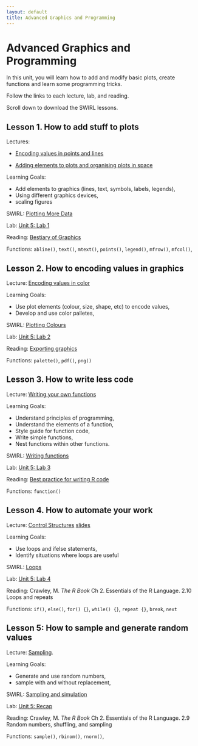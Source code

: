 ```yaml
---
layout: default
title: Advanced Graphics and Programming
---
```


# Advanced Graphics and Programming

In this unit, you will learn how to add and modify basic plots, create functions and learn some programming tricks.

Follow the links to each lecture, lab, and reading.

Scroll down to download the SWIRL lessons.


## Lesson 1. How to add stuff to plots

Lectures: 

 - [Encoding values in points and lines](../unit5/encoding-values.html)

 - [Adding elements to plots and organising plots in space](../unit5/adding-to-plots.html)

Learning Goals:
 - Add elements to graphics (lines, text, symbols, labels, legends),
 - Using different graphics devices,
 - scaling figures

SWIRL: [Plotting More Data](../unit5/swirl/Plotting_More_Data.html)

Lab: [Unit 5: Lab 1](../unit5/labs.html)

Reading: [Bestiary of Graphics](../unit5/bestiary-graphics.html)

Functions: `abline()`, `text()`, `mtext()`, `points()`, `legend()`, `mfrow()`, `mfcol()`,


## Lesson 2. How to encoding values in graphics

Lecture: [Encoding values in color](../unit5/using-colour.html)

Learning Goals:
 - Use plot elements (colour, size, shape, etc) to encode values,
 - Develop and use color palletes,


SWIRL: [Plotting Colours](../unit5/swirl/Plotting_Colours.html)

Lab: [Unit 5: Lab 2](../unit5/labs.html)

Reading: [Exporting graphics](../unit5/exporting-graphics.html)

Functions: `palette()`, `pdf()`, `png()`


## Lesson 3. How to write less code

Lecture: [Writing your own functions](../unit5/functions.html)

Learning Goals:
 - Understand principles of programming,
 - Understand the elements of a function,
 - Style guide for function code,
 - Write simple functions,
 - Nest functions within other functions.

SWIRL: [Writing functions](../unit5/swirl/Functions.html)

Lab: [Unit 5: Lab 3](../unit5/labs.html)

Reading: [Best practice for writing R code](https://swcarpentry.github.io/r-novice-inflammation/06-best-practices-R/index.html)

Functions: `function()`



## Lesson 4. How to automate your work

Lecture: [Control Structures](../unit5/control-structures.html) [slides](../unit5/control-structures-slides.html)

Learning Goals:
 - Use loops and ifelse statements,
 - Identify situations where loops are useful


SWIRL: [Loops](../unit5/swirl/Loops.html)

Lab: [Unit 5: Lab 4](../unit5/labs.html)

Reading: Crawley, M. *The R Book* Ch 2. Essentials of the R Language. 2.10 Loops and repeats

Functions: `if()`, `else()`, `for() {}`, `while() {}`, `repeat {}`, `break`, `next`


## Lesson 5: How to sample and generate random values

Lecture: [Sampling](../unit5/sampling.html).

Learning Goals:
 - Generate and use random numbers,
 - sample with and without replacement,


SWIRL: [Sampling and simulation](../unit5/swirl/Simulation.html)

Lab: [Unit 5: Recap](../unit5/labs.html)

Reading: Crawley, M. *The R Book* Ch 2. Essentials of the R Language. 2.9 Random numbers, shuffling, and sampling

Functions: `sample()`, `rbinom()`, `rnorm()`,

